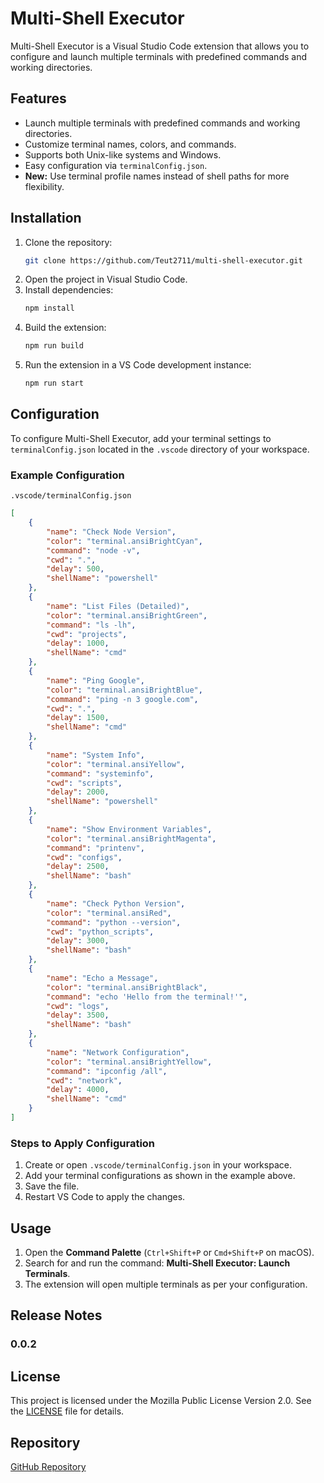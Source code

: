 # Multi-Shell Executor

Multi-Shell Executor is a Visual Studio Code extension that allows you to configure and launch multiple terminals with predefined commands and working directories.

## Features

- Launch multiple terminals with predefined commands and working directories.
- Customize terminal names, colors, and commands.
- Supports both Unix-like systems and Windows.
- Easy configuration via `terminalConfig.json`.
- **New:** Use terminal profile names instead of shell paths for more flexibility.

## Installation

1. Clone the repository:
   ```sh
   git clone https://github.com/Teut2711/multi-shell-executor.git
   ```
2. Open the project in Visual Studio Code.
3. Install dependencies:
   ```sh
   npm install
   ```
4. Build the extension:
   ```sh
   npm run build
   ```
5. Run the extension in a VS Code development instance:
   ```sh
   npm run start
   ```

## Configuration

To configure Multi-Shell Executor, add your terminal settings to `terminalConfig.json` located in the `.vscode` directory of your workspace.

### Example Configuration
`.vscode/terminalConfig.json`
```json
[
    {
        "name": "Check Node Version",
        "color": "terminal.ansiBrightCyan",
        "command": "node -v",
        "cwd": ".",
        "delay": 500,
        "shellName": "powershell"
    },
    {
        "name": "List Files (Detailed)",
        "color": "terminal.ansiBrightGreen",
        "command": "ls -lh",
        "cwd": "projects",
        "delay": 1000,
        "shellName": "cmd"
    },
    {
        "name": "Ping Google",
        "color": "terminal.ansiBrightBlue",
        "command": "ping -n 3 google.com",
        "cwd": ".",
        "delay": 1500,
        "shellName": "cmd"
    },
    {
        "name": "System Info",
        "color": "terminal.ansiYellow",
        "command": "systeminfo",
        "cwd": "scripts",
        "delay": 2000,
        "shellName": "powershell"
    },
    {
        "name": "Show Environment Variables",
        "color": "terminal.ansiBrightMagenta",
        "command": "printenv",
        "cwd": "configs",
        "delay": 2500,
        "shellName": "bash"
    },
    {
        "name": "Check Python Version",
        "color": "terminal.ansiRed",
        "command": "python --version",
        "cwd": "python_scripts",
        "delay": 3000,
        "shellName": "bash"
    },
    {
        "name": "Echo a Message",
        "color": "terminal.ansiBrightBlack",
        "command": "echo 'Hello from the terminal!'",
        "cwd": "logs",
        "delay": 3500,
        "shellName": "bash"
    },
    {
        "name": "Network Configuration",
        "color": "terminal.ansiBrightYellow",
        "command": "ipconfig /all",
        "cwd": "network",
        "delay": 4000,
        "shellName": "cmd"
    }
]
```

### Steps to Apply Configuration

1. Create or open `.vscode/terminalConfig.json` in your workspace.
2. Add your terminal configurations as shown in the example above.
3. Save the file.
4. Restart VS Code to apply the changes.

## Usage

1. Open the **Command Palette** (`Ctrl+Shift+P` or `Cmd+Shift+P` on macOS).
2. Search for and run the command: **Multi-Shell Executor: Launch Terminals**.
3. The extension will open multiple terminals as per your configuration.

## Release Notes

### 0.0.2
 

## License

This project is licensed under the Mozilla Public License Version 2.0. See the [LICENSE](LICENSE) file for details.

## Repository

[GitHub Repository](https://github.com/Teut2711/multi-shell-executor)
